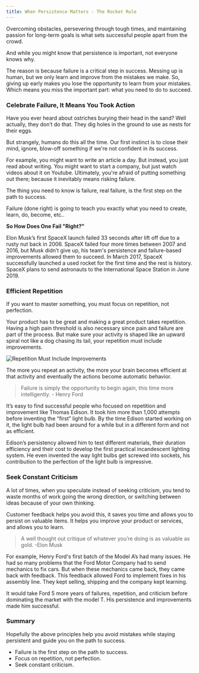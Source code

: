 ```yaml
---
title: When Persistence Matters - The Rocket Rule
---
```


Overcoming obstacles, persevering through tough times, and maintaining passion for long-term goals is what sets successful people apart from the crowd.

And while you might know that persistence is important, not everyone knows why.

The reason is because failure is a critical step in success. Messing up is human, but we only learn and improve from the mistakes we make. So, giving up early makes you lose the opportunity to learn from your mistakes. Which means you miss the important part: what you need to do to succeed.

### Celebrate Failure, It Means You Took Action

Have you ever heard about ostriches burying their head in the sand? Well actually, they don’t do that. They dig holes in the ground to use as nests for their eggs.

But strangely, humans do this all the time. Our first instinct is to close their mind, ignore, blow-off something if we're not confident in its success.

For example, you might want to write an article a day. But instead, you just read about writing. You might want to start a company, but just watch videos about it on Youtube. Ultimately, you're afraid of putting something out there; because it inevitably means risking failure.

The thing you need to know is failure, real failure, is the first step on the path to success.

Failure (done right) is going to teach you exactly what you need to create, learn, do, become, etc..

**So How Does One Fail "Right?"**

Elon Musk’s first SpaceX launch failed 33 seconds after lift off due to a rusty nut back in 2006. SpaceX failed four more times between 2007 and 2016, but Musk didn’t give up, his team's persistence and failure-based improvements allowed them to succeed. In March 2017, SpaceX successfully launched a used rocket for the first time and the rest is history. SpaceX plans to send astronauts to the International Space Station in June 2019.

### Efficient Repetition

If you want to master something, you must focus on repetition, not perfection.

Your product has to be great and making a great product takes repetition. Having a high pain threshold is also necessary since pain and failure are part of the process. But make sure your activity is shaped like an upward spiral not like a dog chasing its tail, your repetition must include improvements.

![Repetition Must Include Improvements](https://fiction-com.s3.us-west-1.amazonaws.com/5df9369b982d4c002c6b4bbb.jpeg)

The more you repeat an activity, the more your brain becomes efficient at that activity and eventually the actions become automatic behavior.

> Failure is simply the opportunity to begin again, this time more intelligently. - Henry Ford

It’s easy to find successful people who focused on repetition and improvement like Thomas Edison. It took him more than 1,000 attempts before inventing the “first” light bulb. By the time Edison started working on it, the light bulb had been around for a while but in a different form and not as efficient.

Edison’s persistency allowed him to test different materials, their duration efficiency and their cost to develop the first practical incandescent lighting system. He even invented the way light bulbs get screwed into sockets, his contribution to the perfection of the light bulb is impressive.

### Seek Constant Criticism

A lot of times, when you speculate instead of seeking criticism, you tend to waste months of work going the wrong direction, or switching between ideas because of your own thinking.

Customer feedback helps you avoid this, it saves you time and allows you to persist on valuable items. It helps you improve your product or services, and allows you to learn.

> A well thought out critique of whatever you’re doing is as valuable as gold. -Elon Musk

For example, Henry Ford's first batch of the Model A’s had many issues. He had so many problems that the Ford Motor Company had to send mechanics to fix cars. But when these mechanics came back, they came back with feedback. This feedback allowed Ford to implement fixes in his assembly line. They kept selling, shipping and the company kept learning.

It would take Ford 5 more years of failures, repetition, and criticism before dominating the market with the model T. His persistence and improvements made him successful.

### Summary

Hopefully the above principles help you avoid mistakes while staying persistent and guide you on the path to success.

- Failure is the first step on the path to success.
- Focus on repetition, not perfection.
- Seek constant criticism.
